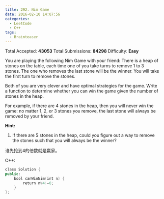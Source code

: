 ```yaml
---
title: 292. Nim Game
date: 2016-02-10 14:07:56
categories:
  - LeetCode
  - C++
tags:
  - Brainteaser
---
```


Total Accepted: **43053**
Total Submissions: **84298**
Difficulty: **Easy**

You are playing the following Nim Game with your friend: There is a heap of stones on the table, each time one of you take turns to remove 1 to 3 stones. The one who removes the last stone will be the winner. You will take the first turn to remove the stones.

Both of you are very clever and have optimal strategies for the game. Write a function to determine whether you can win the game given the number of stones in the heap.

For example, if there are 4 stones in the heap, then you will never win the game: no matter 1, 2, or 3 stones you remove, the last stone will always be removed by your friend.

**Hint:**

1.  If there are 5 stones in the heap, could you figure out a way to remove the stones such that you will always be the winner?

<!-- more -->

谁先抢到4的倍数就是赢家。

C++:

``` cpp
class Solution {
public:
    bool canWinNim(int n) {
        return n%4!=0;
    }
};
```